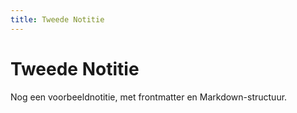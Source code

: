 ```yaml
---
title: Tweede Notitie
---
```


# Tweede Notitie

Nog een voorbeeldnotitie, met frontmatter en Markdown-structuur.
